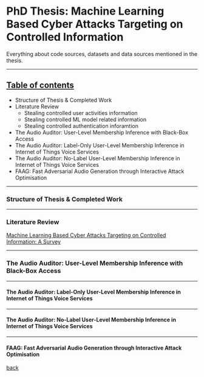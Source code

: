 # PhD Thesis: Machine Learning Based Cyber Attacks Targeting on Controlled Information

Everything about code sources, datasets and data sources mentioned in the thesis.

_ _ _

## [Table of contents](index.md)
* Structure of Thesis & Completed Work 
* Literature Review
  * Stealing controlled user activities information
  * Stealing controlled ML model related information
  * Stealing controlled authentication inforamtion
* The Audio Auditor: User-Level Membership Inference with Black-Box Access
* The Audio Auditor: Label-Only User-Level Membership Inference in Internet of Things Voice Services
* The Audio Auditor: No-Label User-Level Membership Inference in Internet of Things Voice Services
* FAAG: Fast Adversarial Audio Generation through Interactive Attack Optimisation
  
_ _ _

### Structure of Thesis & Completed Work


_ _ _
### Literature Review
[Machine Learning Based Cyber Attacks Targeting on Controlled Information: A Survey](https://github.com/skyInGitHub/Machine-Learning-Based-Cyber-Attacks-Targeting-on-Controlled-Information-A-Survey)

_ _ _
### The Audio Auditor: User-Level Membership Inference with Black-Box Access

_ _ _
#### The Audio Auditor: Label-Only User-Level Membership Inference in Internet of Things Voice Services



_ _ _
#### The Audio Auditor: No-Label User-Level Membership Inference in Internet of Things Voice Services


_ _ _
#### FAAG: Fast Adversarial Audio Generation through Interactive Attack Optimisation



[back](https://github.com/skyInGitHub/PhD_thesis)
